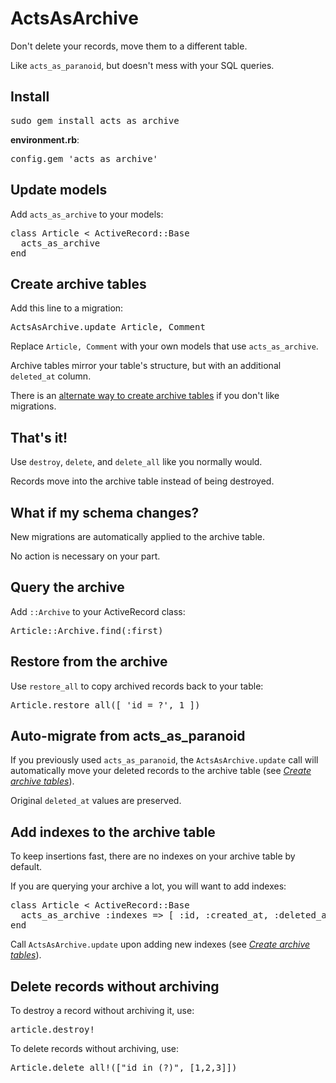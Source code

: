 ActsAsArchive
=============

Don't delete your records, move them to a different table.

Like <code>acts\_as\_paranoid</code>, but doesn't mess with your SQL queries.

Install
-------

<pre>
sudo gem install acts_as_archive
</pre>

**environment.rb**:

<pre>
config.gem 'acts_as_archive'
</pre>

Update models
-------------

Add <code>acts\_as\_archive</code> to your models:

<pre>
class Article < ActiveRecord::Base
  acts_as_archive
end
</pre>

<a name="create_archive_tables"></a>

Create archive tables
---------------------

Add this line to a migration:

<pre>
ActsAsArchive.update Article, Comment
</pre>

Replace <code>Article, Comment</code> with your own models that use <code>acts_as_archive</code>.

Archive tables mirror your table's structure, but with an additional <code>deleted_at</code> column.

There is an [alternate way to create archive tables](http://wiki.github.com/winton/acts_as_archive/alternatives-to-migrations) if you don't like migrations.

That's it!
----------

Use <code>destroy</code>, <code>delete</code>, and <code>delete_all</code> like you normally would.

Records move into the archive table instead of being destroyed.

What if my schema changes?
--------------------------

New migrations are automatically applied to the archive table.

No action is necessary on your part.

Query the archive
-----------------

Add <code>::Archive</code> to your ActiveRecord class:

<pre>
Article::Archive.find(:first)
</pre>

Restore from the archive
------------------------

Use <code>restore\_all</code> to copy archived records back to your table:

<pre>
Article.restore_all([ 'id = ?', 1 ])
</pre>

Auto-migrate from acts\_as\_paranoid
------------------------------------

If you previously used <code>acts\_as\_paranoid</code>, the <code>ActsAsArchive.update</code>
call will automatically move your deleted records to the archive table
(see <a href="#create_archive_tables">_Create archive tables_</a>).

Original <code>deleted_at</code> values are preserved.

Add indexes to the archive table
--------------------------------

To keep insertions fast, there are no indexes on your archive table by default.

If you are querying your archive a lot, you will want to add indexes:

<pre>
class Article < ActiveRecord::Base
  acts_as_archive :indexes => [ :id, :created_at, :deleted_at ]
end
</pre>

Call <code>ActsAsArchive.update</code> upon adding new indexes
(see <a href="#create_archive_tables">_Create archive tables_</a>).

Delete records without archiving
--------------------------------

To destroy a record without archiving it, use:

<pre>
article.destroy!
</pre>

To delete records without archiving, use:

<pre>
Article.delete_all!(["id in (?)", [1,2,3]])
</pre>
